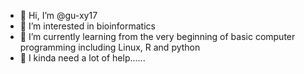 - 👋 Hi, I’m @gu-xy17
- 👀 I’m interested in bioinformatics
- 🌱 I’m currently learning from the very beginning of basic computer programming including Linux, R and python
- 💞️ I kinda need a lot of help......

<!---
gu-xy17/gu-xy17 is a ✨ special ✨ repository because its `README.md` (this file) appears on your GitHub profile.
You can click the Preview link to take a look at your changes.
--->
